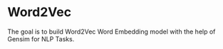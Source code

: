 # Word2Vec
The goal is to build Word2Vec Word Embedding model with the help of Gensim for NLP Tasks.
